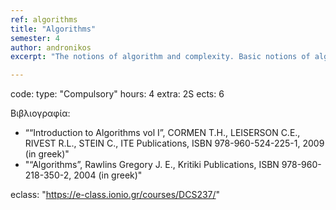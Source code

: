 ```yaml
---
ref: algorithms
title: "Algorithms"
semester: 4
author: andronikos
excerpt: "The notions of algorithm and complexity. Basic notions of algorithm analysis. Mathematical background. Techniques for solving recursive equations. Techniques for designing algorithms. The “Divide and Conquer” technique, the merge-sort algorithm and the quick-sort algorithm. Minimum execution time for sorting algorithms. Number and matrix multiplication. Dynamic programming technique. Optimal substructure property. The problem of multiplying sequences of matrices. Pure knapsack problem. The partition problem. Brute-force technique. Task routing, greed and change, the fractional knapsack problem. Graph Theory. Graph representation, graph-searching algorithms. Breadth-first search, Depth-first search. Topological sorting. Minimum spanning trees. Greedy calculation of the minimum spanning tree. Shortest paths. Single sourced shortest paths. Shortest paths for all the pairs of vertices. Regression. Branching and Bounding. Basic algorithms for strings. Introduction to the Theory of Computational Complexity"

---
```


code: 
type: "Compulsory"
hours: 4
extra: 2S
ects: 6

Βιβλιογραφία: 
  - ““Introduction to Algorithms vol I”, CORMEN T.H., LEISERSON C.E., RIVEST R.L., STEIN C., ITE Publications, ISBN 978-960-524-225-1, 2009 (in greek)"
  - "“Algorithms”, Rawlins Gregory J. E., Kritiki Publications, ISBN 978-960-218-350-2, 2004 (in greek)"
  
eclass: "https://e-class.ionio.gr/courses/DCS237/"

